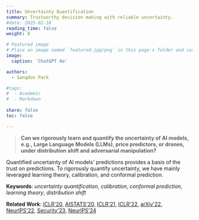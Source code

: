```yaml
---
title: Uncertainty Quantification 
summary: Trustworthy decision making with reliable uncertainty.
#date: 2025-02-18
reading_time: false
weight: 8

# Featured image
# Place an image named `featured.jpg/png` in this page's folder and customize its options here.
image:
  caption: 'ChatGPT 4o'

authors:
  - Sangdon Park

#tags:
#  - Academic
#  - Markdown
  
share: false
toc: false

---
```



> **Can we rigorously learn and quantify the uncertainty of AI models, e.g., Large Language Models (LLMs), price predictors, or drones, under distribution shift and adversarial manipulation?**
>
Quantified uncertainty of AI models' predictions provides a basis of the trust on predictions.
To rigorously quantify uncertainty, 
we have mainly leveraged learning theory, calibration, and conformal prediction. 


**Keywords**: *uncertainty quantification*, *calibration*, *conformal prediction*, *learning theory*, *distribution shift*  

**Related Work**:
[ICLR'20](https://openreview.net/forum?id=BJxVI04YvB),
[AISTATS'20](http://proceedings.mlr.press/v108/park20b/park20b.pdf),
[ICLR'21](https://openreview.net/forum?id=Qk-Wq5AIjpq),
[ICLR'22](https://openreview.net/pdf?id=DhP9L8vIyLc),
[arXiv'22](https://arxiv.org/abs/2204.07482),
[NeurIPS'22](https://openreview.net/forum?id=s6ygs1UCOw1),
[Security'23](https://www.usenix.org/conference/usenixsecurity23/presentation/park),
[NeurIPS'24](https://arxiv.org/abs/2307.09254)
